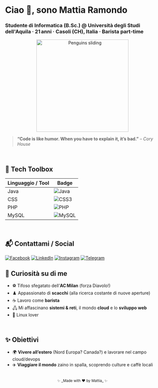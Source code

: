 # Ciao 👋, sono **Mattia Ramondo**

### Studente di Informatica (B.Sc.) @ Università degli Studi dell'Aquila · 21 anni · Casoli (CH), Italia · Barista part‑time 

<p align="center">
  <img src="https://media.giphy.com/media/11JTxkrmq4bGE0/giphy.gif" alt="Penguins sliding" width="300"/>
</p>

> **“Code is like humor. When you have to explain it, it’s bad.”** – *Cory House*

<br/>

## 🚀 Tech Toolbox

| Linguaggio / Tool | Badge                                                                                                |
| ----------------- | ---------------------------------------------------------------------------------------------------- |
| Java              | ![Java](https://img.shields.io/badge/Java-007396?style=for-the-badge\&logo=openjdk\&logoColor=white) |
| CSS               | ![CSS3](https://img.shields.io/badge/CSS3-1572B6?style=for-the-badge\&logo=css3\&logoColor=white)    |
| PHP               | ![PHP](https://img.shields.io/badge/PHP-777BB4?style=for-the-badge\&logo=php\&logoColor=white)       |
| MySQL             | ![MySQL](https://img.shields.io/badge/MySQL-4479A1?style=for-the-badge\&logo=mysql\&logoColor=white) |


<br/>

## 📬 Contattami / Social

[![Facebook](https://img.shields.io/badge/Facebook-1877F2?style=for-the-badge\&logo=facebook\&logoColor=white)](https://www.facebook.com/tuo_username)
[![LinkedIn](https://img.shields.io/badge/LinkedIn-0A66C2?style=for-the-badge\&logo=linkedin\&logoColor=white)](https://www.linkedin.com/in/tuo_username)
[![Instagram](https://img.shields.io/badge/Instagram-E4405F?style=for-the-badge\&logo=instagram\&logoColor=white)](https://www.instagram.com/tuo_username)
[![Telegram](https://img.shields.io/badge/Telegram-26A5E4?style=for-the-badge\&logo=telegram\&logoColor=white)](https://t.me/tuo_username)



## 🧩 Curiosità su di me

* ⚽ Tifoso sfegatato dell’**AC Milan** (forza Diavolo!)
* ♟️ Appassionato di **scacchi** (alla ricerca costante di nuove aperture)
* ☕ Lavoro come **barista**
* 🖧 Mi affascinano **sistemi & reti**, il mondo **cloud** e lo **sviluppo web**
* 🐧 Linux lover

<br/>

## ✨ Obiettivi

* 🌍 **Vivere all’estero** (Nord Europa? Canada?) e lavorare nel campo cloud/devops
* ✈️ **Viaggiare il mondo** zaino in spalla, scoprendo culture e caffè locali


<br/>

<div align="center">
  <sub>✨ _Made with ❤️ by Mattia_ ✨</sub>
</div>
